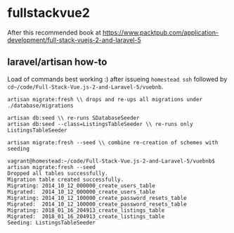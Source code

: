 # fullstackvue2

After this recommended book at https://www.packtpub.com/application-development/full-stack-vuejs-2-and-laravel-5

## laravel/artisan how-to

Load of commands best working :) after issueing `homestead ssh` followed by ` cd~/code/Full-Stack-Vue.js-2-and-Laravel-5/vuebnb`.

```.sh-session
artisan migrate:fresh \\ drops and re-ups all migrations under ./database/migrations

artisan db:seed \\ re-runs SDatabaseSeeder
artisan db:seed --class=ListingsTableSeeder \\ re-runs only ListingsTableSeeder

artisan migrate:fresh --seed \\ combine re-creation of schemes with seeding
```

```.sh-session
vagrant@homestead:~/code/Full-Stack-Vue.js-2-and-Laravel-5/vuebnb$ artisan migrate:fresh --seed
Dropped all tables successfully.
Migration table created successfully.
Migrating: 2014_10_12_000000_create_users_table
Migrated:  2014_10_12_000000_create_users_table
Migrating: 2014_10_12_100000_create_password_resets_table
Migrated:  2014_10_12_100000_create_password_resets_table
Migrating: 2018_01_16_204913_create_listings_table
Migrated:  2018_01_16_204913_create_listings_table
Seeding: ListingsTableSeeder
```

